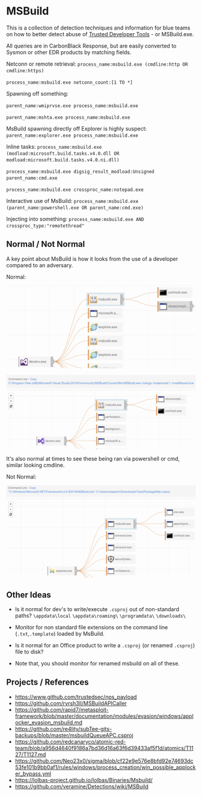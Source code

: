 # MSBuild

This is a collection of detection techniques and information for blue teams on how to better detect abuse of [Trusted Developer Tools](https://attack.mitre.org/techniques/T1127/) - or MSBuild.exe.

All queries are in CarbonBlack Response, but are easily converted to Sysmon or other EDR products by matching fields.

Netconn or remote retrieval:
`process_name:msbuild.exe (cmdline:http OR cmdline:https)`

`process_name:msbuild.exe netconn_count:[1 TO *]`

Spawning off something:

`parent_name:wmiprvse.exe process_name:msbuild.exe`

`parent_name:mshta.exe process_name:msbuild.exe`

MsBuild spawning directly off Explorer is highly suspect:
`parent_name:explorer.exe process_name:msbuild.exe`

Inline tasks:
`process_name:msbuild.exe (modload:microsoft.build.tasks.v4.0.dll OR modload:microsoft.build.tasks.v4.0.ni.dll)`

`process_name:msbuild.exe digsig_result_modload:Unsigned parent_name:cmd.exe`

`process_name:msbuild.exe crossproc_name:notepad.exe`

Interactive use of MsBuild:
`process_name:msbuild.exe (parent_name:powershell.exe OR parent_name:cmd.exe)`

Injecting into something:
`process_name:msbuild.exe AND crossproc_type:"remotethread"`


## Normal / Not Normal

A key point about MsBuild is how it looks from the use of a developer compared to an adversary.

Normal:

![MSBuild Normal](screenshots/normal1.png)

![MsBuild Normal 2](screenshots/normal2.png)

It's also normal at times to see these being ran via powershell or cmd, similar looking cmdline.

Not Normal:

![Not Normal MSBuild](screenshots/notnormal.png)

## Other Ideas

- Is it normal for dev's to write/execute `.csproj` out of non-standard paths? `\appdata\local` `\appdata\roaming\` `\programdata\` `\downloads\`

- Monitor for non standard file extensions on the command line (`.txt`,`.template`) loaded by MsBuild.

- Is it normal for an Office product to write a `.csproj` (or renamed `.csproj`) file to disk?

- Note that, you should monitor for renamed msbuild on all of these.

## Projects / References

- https://www.github.com/trustedsec/nps_payload
- https://github.com/rvrsh3ll/MSBuildAPICaller
- https://github.com/rapid7/metasploit-framework/blob/master/documentation/modules/evasion/windows/applocker_evasion_msbuild.md
- https://github.com/re4lity/subTee-gits-backups/blob/master/msbuildQueueAPC.csproj
- https://github.com/redcanaryco/atomic-red-team/blob/a956d4640f9186a7bd36d16a63f6d39433af5f1d/atomics/T1127/T1127.md
- https://github.com/Neo23x0/sigma/blob/cf22e9e576e8bfd92e74693dc53fe101b9bb0af1/rules/windows/process_creation/win_possible_applocker_bypass.yml
- https://lolbas-project.github.io/lolbas/Binaries/Msbuild/
- https://github.com/veramine/Detections/wiki/MSBuild

